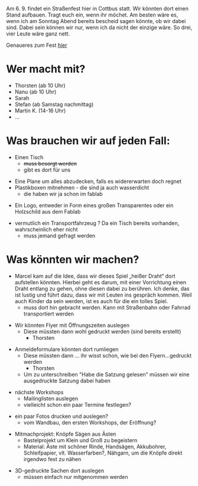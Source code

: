 <onlyinclude> Am 6. 9. findet ein Straßenfest hier in Cottbus statt. Wir
könnten dort einen Stand aufbauen. Tragt euch ein, wenn ihr möchet. Am
besten wäre es, wenn ich am Sonntag Abend bereits bescheid sagen könnte,
ob wir dabei sind. Dabei sein können wir nur, wenn ich da nicht der
einzige wäre. So drei, vier Leute wäre ganz nett.

Genaueres zum Fest
[hier](http://my-we.de/de/veranstaltungen-partys/20-jahre-mucheze-festival-mit-sinn-den-niemand-verstand)</onlyinclude>

# Wer macht mit?

  - Thorsten (ab 10 Uhr)
  - Nanu (ab 10 Uhr)
  - Sarah
  - Stefan (ab Samstag nachmittag)
  - Martin K. (14-16 Uhr)
  - …

# Was brauchen wir auf jeden Fall:

  - Einen Tisch
      - <s>muss besorgt werden</s>
      - gibt es dort für uns

<!-- end list -->

  - Eine Plane um alles abzudecken, falls es widererwarten doch regnet
  - Plastikboxen mitnehmen - die sind ja auch wasserdicht
      - die haben wir ja schon im fablab

<!-- end list -->

  - Ein Logo, entweder in Form eines großen Transparentes oder ein
    Holzschild aus dem Fablab

<!-- end list -->

  - vermutlich ein Transportfahrzeug ? Da ein Tisch bereits vorhanden,
    wahrscheinlich eher nicht
      - muss jemand gefragt werden

# Was könnten wir machen?

  - Marcel kam auf die Idee, dass wir dieses Spiel „heißer Draht“ dort
    aufstellen könnten. Hierbei geht es darum, mit einer Vorrichtung
    einen Draht entlang zu gehen, ohne diesen dabei zu berühren. Ich
    denke, das ist lustig und führt dazu, dass wir mit Leuten ins
    gespräch kommen. Weil auch Kinder da sein werden, ist es auch für
    die ein tolles Spiel.
      - muss dort hin gebracht werden. Kann mit Straßenbahn oder Fahrrad
        transportiert werden

<!-- end list -->

  - Wir könnten Flyer mit Öffnungszeiten auslegen
      - Diese müssten dann wohl gedruckt werden (sind bereits erstellt)
          - Thorsten

<!-- end list -->

  - Anmeldeformulare könnten dort rumliegen
      - Diese müssten dann … ihr wisst schon, wie bei den
        Flyern…gedruckt werden
          - Thorsten
      - Um zu unterschreiben "Habe die Satzung gelesen" müssen wir eine
        ausgedruckte Satzung dabei haben

<!-- end list -->

  - nächste Workshops
      - Mailinglisten auslegen
      - vielleicht schon ein paar Termine festlegen?

<!-- end list -->

  - ein paar Fotos drucken und auslegen?
      - vom Wandbau, den ersten Workshops, der Eröffnung?

<!-- end list -->

  - Mitmachprojekt: Knöpfe Sägen aus Ästen
      - Bastelprojekt um Klein und Groß zu begeistern
      - Material: Äste mit schöner Rinde, Handsägen, Akkubohrer,
        Schleifpapier, vlt. Wasserfarben?, Nähgarn, um die Knöpfe direkt
        irgendwo fest zu nähen

<!-- end list -->

  - 3D-gedruckte Sachen dort auslegen
      - müssen einfach nur mitgenommen werden